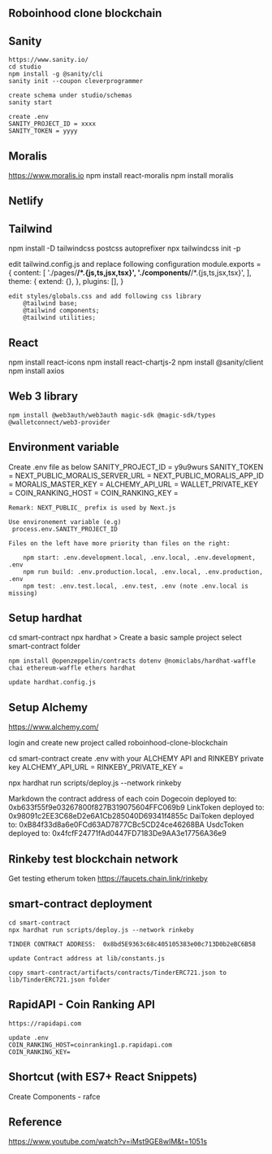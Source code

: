 ## Roboinhood clone blockchain


## Sanity
    https://www.sanity.io/
    cd studio
    npm install -g @sanity/cli
    sanity init --coupon cleverprogrammer

    create schema under studio/schemas
    sanity start

    create .env
    SANITY_PROJECT_ID = xxxx
    SANITY_TOKEN = yyyy

## Moralis
   https://www.moralis.io
   npm install react-moralis
   npm install moralis

## Netlify

## Tailwind 
   npm install -D tailwindcss postcss autoprefixer
   npx tailwindcss init -p

   edit tailwind.config.js and replace following configuration
            module.exports = {
                content: [
                    './pages/**/*.{js,ts,jsx,tsx}',
                    './components/**/*.{js,ts,jsx,tsx}',
                ],
                theme: {
                    extend: {},
                },
                plugins: [],
                }

    edit styles/globals.css and add following css library
        @tailwind base;
        @tailwind components;
        @tailwind utilities;

## React
   npm install react-icons
   npm install react-chartjs-2
   npm install @sanity/client
   npm install axios

## Web 3 library
    npm install @web3auth/web3auth magic-sdk @magic-sdk/types @walletconnect/web3-provider

## Environment variable
   Create .env file as below
        SANITY_PROJECT_ID = y9u9wurs
        SANITY_TOKEN = 
        NEXT_PUBLIC_MORALIS_SERVER_URL =
        NEXT_PUBLIC_MORALIS_APP_ID = 
        MORALIS_MASTER_KEY = 
        ALCHEMY_API_URL = 
        WALLET_PRIVATE_KEY =
        COIN_RANKING_HOST =
        COIN_RANKING_KEY =
    
    Remark: NEXT_PUBLIC_ prefix is used by Next.js

    Use environement variable (e.g)
     process.env.SANITY_PROJECT_ID

    Files on the left have more priority than files on the right:

        npm start: .env.development.local, .env.local, .env.development, .env
        npm run build: .env.production.local, .env.local, .env.production, .env
        npm test: .env.test.local, .env.test, .env (note .env.local is missing)

## Setup hardhat
   cd smart-contract
   npx hardhat
    > Create a basic sample project
    select smart-contract folder
    
    npm install @openzeppelin/contracts dotenv @nomiclabs/hardhat-waffle chai ethereum-waffle ethers hardhat

    update hardhat.config.js

## Setup Alchemy
   https://www.alchemy.com/

   login and create new project called 
    roboinhood-clone-blockchain

   cd smart-contract
   create .env with your ALCHEMY API and RINKEBY private key
     ALCHEMY_API_URL =
     RINKEBY_PRIVATE_KEY = 

   npx hardhat run scripts/deploy.js --network rinkeby

   Markdown the contract address of each coin
        Dogecoin deployed to: 0xb633f55f9e03267800f827B319075604FFC069b9
        LinkToken deployed to: 0x98091c2EE3C68eD2e6A1Cb285040D69341f4855c
        DaiToken deployed to: 0xB84f33d8a6e0FCd63AD7877CBc5CD24ce46268BA
        UsdcToken deployed to: 0x4fcfF24771fAd0447FD7183De9AA3e17756A36e9
   
## Rinkeby test blockchain network
   Get testing etherum token
   https://faucets.chain.link/rinkeby

## smart-contract deployment
    cd smart-contract   
    npx hardhat run scripts/deploy.js --network rinkeby

    TINDER CONTRACT ADDRESS:  0x8bd5E9363c68c405105383e00c713D0b2eBC6B58

    update Contract address at lib/constants.js

    copy smart-contract/artifacts/contracts/TinderERC721.json to lib/TinderERC721.json folder

## RapidAPI - Coin Ranking API
    https://rapidapi.com

    update .env
    COIN_RANKING_HOST=coinranking1.p.rapidapi.com
    COIN_RANKING_KEY=

## Shortcut (with ES7+ React Snippets)
   Create Components - rafce
## Reference
https://www.youtube.com/watch?v=iMst9GE8wIM&t=1051s
